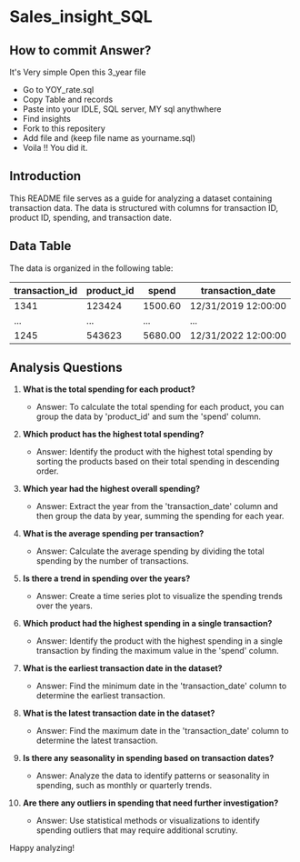 # Sales_insight_SQL
## How to commit Answer?
It's Very simple Open this 3_year file
   - Go to YOY_rate.sql
   - Copy Table and records
   - Paste into your IDLE, SQL server, MY sql anythwhere
   - Find insights
   - Fork to this repositery
   - Add file and (keep file name as yourname.sql)
   - Voila !! You did it.
## Introduction
This README file serves as a guide for analyzing a dataset containing transaction data. The data is structured with columns for transaction ID, product ID, spending, and transaction date.

## Data Table
The data is organized in the following table:

| transaction_id | product_id | spend   | transaction_date       |
|--------------- |------------|---------|------------------------|
| 1341          | 123424     | 1500.60 | 12/31/2019 12:00:00   |
| ...           | ...        | ...     | ...                    |
| 1245          | 543623     | 5680.00 | 12/31/2022 12:00:00   |

## Analysis Questions

1. **What is the total spending for each product?**
   - Answer: To calculate the total spending for each product, you can group the data by 'product_id' and sum the 'spend' column.

2. **Which product has the highest total spending?**
   - Answer: Identify the product with the highest total spending by sorting the products based on their total spending in descending order.

3. **Which year had the highest overall spending?**
   - Answer: Extract the year from the 'transaction_date' column and then group the data by year, summing the spending for each year.

4. **What is the average spending per transaction?**
   - Answer: Calculate the average spending by dividing the total spending by the number of transactions.

5. **Is there a trend in spending over the years?**
   - Answer: Create a time series plot to visualize the spending trends over the years.

6. **Which product had the highest spending in a single transaction?**
   - Answer: Identify the product with the highest spending in a single transaction by finding the maximum value in the 'spend' column.

7. **What is the earliest transaction date in the dataset?**
   - Answer: Find the minimum date in the 'transaction_date' column to determine the earliest transaction.

8. **What is the latest transaction date in the dataset?**
   - Answer: Find the maximum date in the 'transaction_date' column to determine the latest transaction.

9. **Is there any seasonality in spending based on transaction dates?**
   - Answer: Analyze the data to identify patterns or seasonality in spending, such as monthly or quarterly trends.

10. **Are there any outliers in spending that need further investigation?**
    - Answer: Use statistical methods or visualizations to identify spending outliers that may require additional scrutiny.


Happy analyzing!

